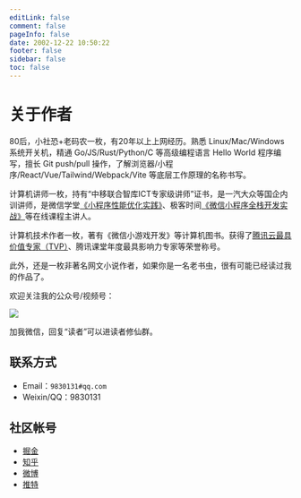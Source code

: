 ```yaml
---
editLink: false
comment: false
pageInfo: false
date: 2002-12-22 10:50:22
footer: false
sidebar: false
toc: false
---
```

# 关于作者

80后，小社恐+老码农一枚，有20年以上上网经历。熟悉 Linux/Mac/Windows 系统开关机，精通 Go/JS/Rust/Python/C 等高级编程语言 Hello World 程序编写，擅长 Git push/pull 操作，了解浏览器/小程序/React/Vue/Tailwind/Webpack/Vite 等底层工作原理的名称书写。

计算机讲师一枚，持有“中移联合智库ICT专家级讲师”证书，是一汽大众等国企内训讲师，是微信学堂[《小程序性能优化实践》](https://developers.weixin.qq.com/community/business/course/000606628dc2e86dc0ddcbb115940d)、极客时间[《微信小程序全栈开发实战》](http://gk.link/a/10AdC)等在线课程主讲人。

计算机技术作者一枚，著有《微信小游戏开发》等计算机图书。获得了[腾讯云最具价值专家（TVP）](https://cloud.tencent.com/tvp/124)、腾讯课堂年度最具影响力专家等荣誉称号。

此外，还是一枚非著名网文小说作者，如果你是一名老书虫，很有可能已经读过我的作品了。

欢迎关注我的公众号/视频号：

![](/yslqrcode.jpg)

加我微信，回复“读者”可以进读者修仙群。

## 联系方式

- Email：`9830131#qq.com`
- Weixin/QQ：9830131

## 社区帐号

- [掘金](https://juejin.cn/user/2400989124504286)
- [知乎](https://www.zhihu.com/people/liyi2005)
- [微博](https://weibo.com/u/2820420060)
- [推特](https://twitter.com/coderliyi)

<!--
著有《微信小游戏开发》等书，是中移联合智库ICT专家级讲师，腾讯云最具价值专家（TVP），微信学堂《小程序性能优化实践》、极客时间《微信小程序全栈开发实战》课程讲师，中国一汽大众等企业内训讲师。具有 20 年以上互联网软件研发经验，参与研发的音视频直播产品曾在腾讯 QQ 上线，为数千万人使用。同时，他是中国人工智能学会会员，在北京协同创新研究院负责过人工智能课题项目的技术研发，是微信公众号/视频号“艺述论”的作者，博客地址是www.yishulun.com。
-->
<!--
The author of books such as 《WeChat Mini Game Development》, he is a senior lecturer in the ICT Expert Think Tank by China Mobile Communications Federation, a Tencent Cloud Most Valuable Professional (TVP), and a course instructor for 《Mini Program Performance Optimization Practice》 at WeChat University and 《WeChat Mini Program Full Stack Development Practice》 at Geek Time. He is also a corporate trainer for companies like FAW-Volkswagen in China. With over 20 years of experience in internet software development, he has been involved in the development of audio and video live streaming products that were launched on Tencent QQ, serving tens of millions of users. Additionally, he is a member of the Chinese Association for Artificial Intelligence. He has led technical research and development for AI subject projects at the Beijing Collaborative Innovation Research Institute. He is the author of the WeChat public account/video account "艺述论". His blog can be found at www.yishulun.com.
-->
